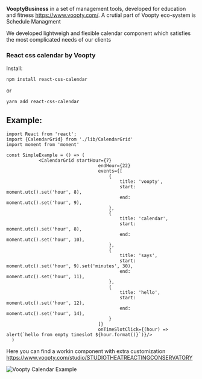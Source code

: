 **VooptyBusiness** in a set of management tools, developed for education and fitness https://www.voopty.com/. A crutial part of Voopty eco-system is Schedule Managment

We developed lightweigh and flexible calendar component which satisfies the most complicated needs of our clients

### React css calendar by Voopty
Install:

```npm install react-css-calendar```

or

```yarn add react-css-calendar```

## Example:

```
import React from 'react';
import {CalendarGrid} from './lib/CalendarGrid'
import moment from 'moment'

const SimpleExample = () => (
            <CalendarGrid startHour={7}
                                  endHour={22}
                                  events={[
                                      {
                                          title: 'voopty',
                                          start: moment.utc().set('hour', 8),
                                          end: moment.utc().set('hour', 9),
                                      },
                                      {
                                          title: 'calendar',
                                          start: moment.utc().set('hour', 8),
                                          end: moment.utc().set('hour', 10),
                                      },
                                      {
                                          title: 'says',
                                          start: moment.utc().set('hour', 9).set('minutes', 30),
                                          end: moment.utc().set('hour', 11),
                                      },
                                      {
                                          title: 'hello',
                                          start: moment.utc().set('hour', 12),
                                          end: moment.utc().set('hour', 14),
                                      }
                                  ]}
                                  onTimeSlotClick={(hour) => alert(`hello from empty timeslot ${hour.format()}`)}/>
  )
```

Here you can find a workin component with extra customization https://www.voopty.com/studio/STUDIOTHEATREACTINGCONSERVATORY

![Voopty Calendar Example](https://github.com/vooptyhub/react-css-calendar/blob/master/public/Screenshot%20at%20Jun%2013%2010-50-23.png)




